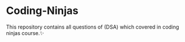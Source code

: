 # Coding-Ninjas
This repository contains all questions of (DSA) which covered in coding ninjas course.✨
